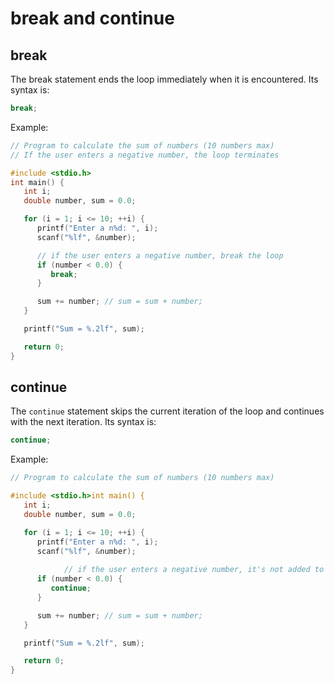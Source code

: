 # break and continue

## break

The break statement ends the loop immediately when it is encountered. Its syntax is:

```c
break;
```

Example:

```c
// Program to calculate the sum of numbers (10 numbers max)
// If the user enters a negative number, the loop terminates

#include <stdio.h>
int main() {
   int i;
   double number, sum = 0.0;

   for (i = 1; i <= 10; ++i) {
      printf("Enter a n%d: ", i);
      scanf("%lf", &number);

      // if the user enters a negative number, break the loop
      if (number < 0.0) {
         break;
      }

      sum += number; // sum = sum + number;
   }

   printf("Sum = %.2lf", sum);

   return 0;
}
```

## continue

The `continue` statement skips the current iteration of the loop and continues with the next iteration. Its syntax is:

```c
continue;
```

Example:

```c
// Program to calculate the sum of numbers (10 numbers max)

#include <stdio.h>int main() {
   int i;
   double number, sum = 0.0;

   for (i = 1; i <= 10; ++i) {
      printf("Enter a n%d: ", i);
      scanf("%lf", &number);
			
			// if the user enters a negative number, it's not added to the result
      if (number < 0.0) {
         continue;
      }

      sum += number; // sum = sum + number;
   }

   printf("Sum = %.2lf", sum);

   return 0;
}
```